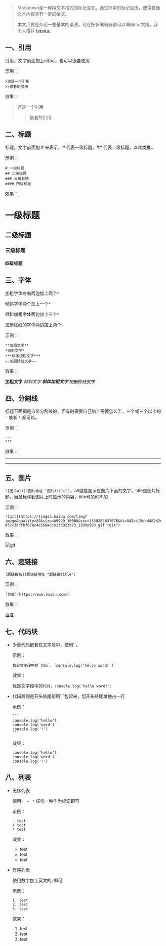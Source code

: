 > 
> Markdown是一种纯文本格式的标记语言。通过简单的标记语法，使得普通文本内容具有一定的格式。
>
> 本文只要是介绍一些基本的语法，现在好多编辑器都可以编辑md文档，我个人推荐 [typora](https://www.typora.io/)。



## 一、引用

引用，文字前面加上`>`即可，也可以嵌套使用

示例：

~~~
>这是一个引用
>>嵌套的引用
~~~

效果：

>这是一个引用
>
>>嵌套的引用



## 二、标题

标题，文字前面加 # 来表示，# 代表一级标题，## 代表二级标题，以此类推...

示例：

```
# 一级标题
## 二级标题
### 三级标题
#### 四级标题
```

效果：

# 一级标题
## 二级标题
### 三级标题

#### 四级标题



## 三、字体

加粗字体左右两边加上两个`*`

倾斜字体两个加上一个`*`

倾斜加粗字体两边加上三个`*`

加删除线的字体两边加上两个`~`

示例：

```
**加粗文字**
*倾斜文字*
***斜体加粗文字***
~~加删除线文字~~
```

效果：

**加粗文字**
*倾斜文字*
***斜体加粗文字***
~~加删除线文字~~



## 四、分割线

标题下面都是自带分割线的，但有时需要自己加上需要怎么半，三个或三个以上的 `-` 或者 `*` 都可以。

示例：

~~~
---
***
~~~

效果：

---
***



## 五、图片

`![图片alt](图片地址 "图片title")`，alt就是显示在图片下面的文字，title是图片标题，当鼠标移到图片上时显示的内容，title可加可不加

示例：

```
![git](https://timgsa.baidu.com/timg?image&quality=80&size=b9999_10000&sec=1580285637076&di=842eb15eed482d2d1ca9cd6c9e7e7c4b&imgtype=0&src=http%3A%2F%2Fpic2.zhimg.com%2Fv2-d37c3ddfbf67ac4e568adc623d923b73_1200x500.gif "git")
```

效果：

![git](https://timgsa.baidu.com/timg?image&quality=80&size=b9999_10000&sec=1580285637076&di=842eb15eed482d2d1ca9cd6c9e7e7c4b&imgtype=0&src=http%3A%2F%2Fpic2.zhimg.com%2Fv2-d37c3ddfbf67ac4e568adc623d923b73_1200x500.gif "git")



## 六、超链接

`[超链接名](超链接地址 "超链接title")`

示例：

```
[百度](https://www.baidu.com/)
```

效果：

[百度](https://www.baidu.com/)



## 七、代码块

- 少量代码嵌套在文字段中，使用``。

  示例：

  ```
  我是文字段中的`代码`，`console.log('hello word!')`
  ```

  效果：

  我是文字段中的`代码`，`console.log('hello word!')`

- 代码段则是开头结尾都用```包起来，切开头结尾单独占一行

  示例：

  ```
  ​```
  console.log('hello')
  console.log('word')
  console.log('!')
  ​```
  ```

  效果：

  ```
  console.log('hello')
  console.log('word')
  console.log('!')
  ```



## 八、列表

* 无序列表

  使用`- ` `+ ` `*` 任何一种作为标记即可

  示例：

  ```
  - test
  + test
  * test
  ```

  效果：

  - test
  + test

  * test

* 有序列表

  使用数字加上英文的`.`即可

  示例：

  ```
  1. test
  2. test
  3. test
  ```

  效果：

  1. test
  2. test
  3. test